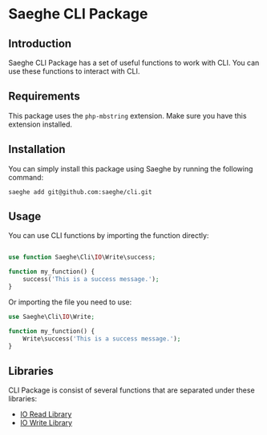 # Saeghe CLI Package

## Introduction

Saeghe CLI Package has a set of useful functions to work with CLI.
You can use these functions to interact with CLI.

## Requirements

This package uses the `php-mbstring` extension. Make sure you have this extension installed.

## Installation

You can simply install this package using Saeghe by running the following command:

```shell
saeghe add git@github.com:saeghe/cli.git
```

## Usage

You can use CLI functions by importing the function directly:

```php

use function Saeghe\Cli\IO\Write\success;

function my_function() {
    success('This is a success message.');
}

```

Or importing the file you need to use:

```php
use Saeghe\Cli\IO\Write;

function my_function() {
    Write\success('This is a success message.');
}

```

## Libraries

CLI Package is consist of several functions that are separated under these libraries:

- [IO Read Library](https://saeghe.com/packages/cli/documentations/io-read)
- [IO Write Library](https://saeghe.com/packages/cli/documentations/io-write)

